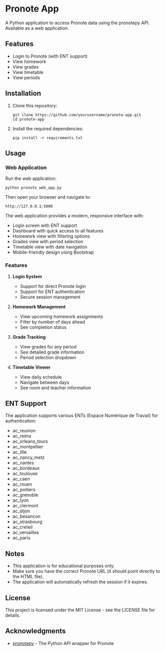 # Pronote App

A Python application to access Pronote data using the pronotepy API. Available as a web application.

## Features

- Login to Pronote (with ENT support)
- View homework
- View grades
- View timetable
- View periods

## Installation

1. Clone this repository:
   ```
   git clone https://github.com/yourusername/pronote-app.git
   cd pronote-app
   ```

2. Install the required dependencies:
   ```
   pip install -r requirements.txt
   ```

## Usage

### Web Application

Run the web application:
```
python pronote_web_app.py
```

Then open your browser and navigate to:
```
http://127.0.0.1:5000
```

The web application provides a modern, responsive interface with:
- Login screen with ENT support
- Dashboard with quick access to all features
- Homework view with filtering options
- Grades view with period selection
- Timetable view with date navigation
- Mobile-friendly design using Bootstrap

### Features

1. **Login System**
   - Support for direct Pronote login
   - Support for ENT authentication
   - Secure session management

2. **Homework Management**
   - View upcoming homework assignments
   - Filter by number of days ahead
   - See completion status

3. **Grade Tracking**
   - View grades for any period
   - See detailed grade information
   - Period selection dropdown

4. **Timetable Viewer**
   - View daily schedule
   - Navigate between days
   - See room and teacher information

## ENT Support

The application supports various ENTs (Espace Numérique de Travail) for authentication:
- ac_reunion
- ac_reims
- ac_orleans_tours
- ac_montpellier
- ac_lille
- ac_nancy_metz
- ac_nantes
- ac_bordeaux
- ac_toulouse
- ac_caen
- ac_rouen
- ac_poitiers
- ac_grenoble
- ac_lyon
- ac_clermont
- ac_dijon
- ac_besancon
- ac_strasbourg
- ac_creteil
- ac_versailles
- ac_paris

## Notes

- This application is for educational purposes only.
- Make sure you have the correct Pronote URL (it should point directly to the HTML file).
- The application will automatically refresh the session if it expires.

## License

This project is licensed under the MIT License - see the LICENSE file for details.

## Acknowledgments

- [pronotepy](https://github.com/bain3/pronotepy) - The Python API wrapper for Pronote
